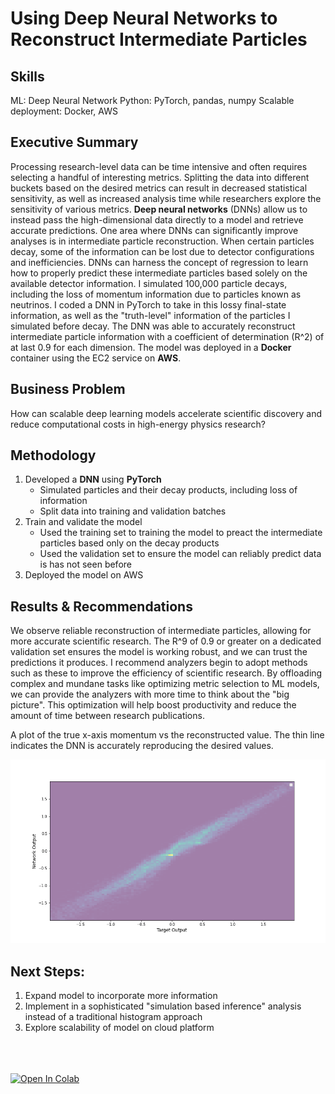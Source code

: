 # Using Deep Neural Networks to Reconstruct Intermediate Particles

## Skills
ML: Deep Neural Network
Python: PyTorch, pandas, numpy
Scalable deployment: Docker, AWS

## Executive Summary
Processing research-level data can be time intensive and often requires selecting a handful of interesting metrics.
Splitting the data into different buckets based on the desired metrics can result in decreased statistical sensitivity, as well as increased analysis time while researchers explore the sensitivity of various metrics.
**Deep neural networks** (DNNs) allow us to instead pass the high-dimensional data directly to a model and retrieve accurate predictions.
One area where DNNs can significantly improve analyses is in intermediate particle reconstruction.
When certain particles decay, some of the information can be lost due to detector configurations and inefficiencies.
DNNs can harness the concept of regression to learn how to properly predict these intermediate particles based solely on the available detector information.
I simulated 100,000 particle decays, including the loss of momentum information due to particles known as neutrinos.
I coded a DNN in PyTorch to take in this lossy final-state information, as well as the "truth-level" information of the particles I simulated before decay.
The DNN was able to accurately reconstruct intermediate particle information with a coefficient of determination (R^2) of at last 0.9 for each dimension.
The model was deployed in a **Docker** container using the EC2 service on **AWS**.

## Business Problem
How can scalable deep learning models accelerate scientific discovery and reduce computational costs in high-energy physics research?

## Methodology
1. Developed a **DNN** using **PyTorch**
    - Simulated particles and their decay products, including loss of information
    - Split data into training and validation batches
1. Train and validate the model
    - Used the training set to training the model to preact the intermediate particles based only on the decay products
    - Used the validation set to ensure the model can reliably predict data is has not seen before
1. Deployed the model on AWS

## Results & Recommendations
We observe reliable reconstruction of intermediate particles, allowing for more accurate scientific research.
The R^9 of 0.9 or greater on a dedicated validation set ensures the model is working robust, and we can trust the predictions it produces.
I recommend analyzers begin to adopt methods such as these to improve the efficiency of scientific research.
By offloading complex and mundane tasks like optimizing metric selection to ML models, we can provide the analyzers with more time to think about the "big picture".
This optimization will help boost productivity and reduce the amount of time between research publications.

A plot of the true x-axis momentum vs the reconstructed value. The thin line indicates the DNN is accurately reproducing the desired values.

![Plot of reconstructed vs true momentum in the x-direction](top_x-corr.png)

## Next Steps:
1. Expand model to incorporate more information
1. Implement in a sophisticated "simulation based inference" analysis instead of a traditional histogram approach
1. Explore scalability of model on cloud platform


<br><br><br>
<a target="_blank" href="https://colab.research.google.com/github/bryates/ttbarML/blob/master/analysis%2FttbarML%2Ftop_train.ipynb">
  <img src="https://colab.research.google.com/assets/colab-badge.svg" alt="Open In Colab"/>
</a>